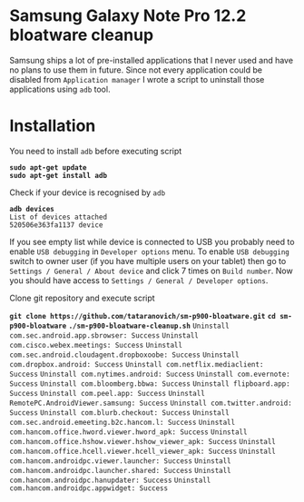 # Samsung Galaxy Note Pro 12.2 bloatware cleanup

Samsung ships a lot of pre-installed applications that I never used and have no plans to use them in future. Since not every application could be disabled from `Application manager` I wrote a script to uninstall those applications using `adb` tool.

# Installation

You need to install `adb` before executing script

**`sudo apt-get update`**  
**`sudo apt-get install adb`**

Check if your device is recognised by `adb`

**`adb devices`**  
`List of devices attached`  
`520506e363fa1137 device`

If you see empty list while device is connected to USB you probably need to enable `USB debugging` in `Developer options` menu. To enable `USB debugging` switch to owner user (if you have multiple users on your tablet) then go to `Settings / General / About device` and click 7 times on `Build number`. Now you should have access to `Settings / General / Developer options`.

Clone git repository and execute script

**`git clone https://github.com/tataranovich/sm-p900-bloatware.git`**
**`cd sm-p900-bloatware`**
**`./sm-p900-bloatware-cleanup.sh`**
`Uninstall com.sec.android.app.sbrowser: Success`
`Uninstall com.cisco.webex.meetings: Success`
`Uninstall com.sec.android.cloudagent.dropboxoobe: Success`
`Uninstall com.dropbox.android: Success`
`Uninstall com.netflix.mediaclient: Success`
`Uninstall com.nytimes.android: Success`
`Uninstall com.evernote: Success`
`Uninstall com.bloomberg.bbwa: Success`
`Uninstall flipboard.app: Success`
`Uninstall com.peel.app: Success`
`Uninstall RemotePC.AndroidViewer.samsung: Success`
`Uninstall com.twitter.android: Success`
`Uninstall com.blurb.checkout: Success`
`Uninstall com.sec.android.emeeting.b2c.hancom.l: Success`
`Uninstall com.hancom.office.hword.viewer.hword_apk: Success`
`Uninstall com.hancom.office.hshow.viewer.hshow_viewer_apk: Success`
`Uninstall com.hancom.office.hcell.viewer.hcell_viewer_apk: Success`
`Uninstall com.hancom.androidpc.viewer.launcher: Success`
`Uninstall com.hancom.androidpc.launcher.shared: Success`
`Uninstall com.hancom.androidpc.hanupdater: Success`
`Uninstall com.hancom.androidpc.appwidget: Success`
